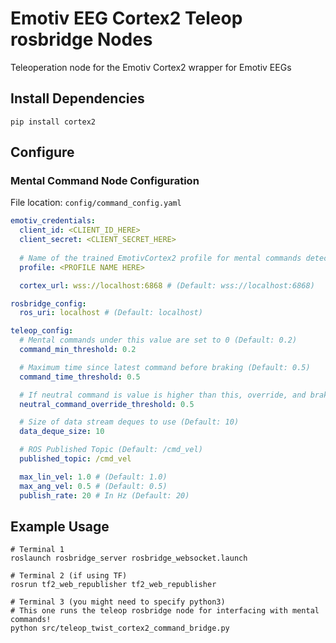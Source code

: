 # Emotiv EEG Cortex2 Teleop rosbridge Nodes

Teleoperation node for the Emotiv Cortex2 wrapper for Emotiv EEGs



## Install Dependencies

```shell
pip install cortex2
```



## Configure

### Mental Command Node Configuration

File location: `config/command_config.yaml`

```yaml
emotiv_credentials:
  client_id: <CLIENT_ID_HERE>
  client_secret: <CLIENT_SECRET_HERE>
  
  # Name of the trained EmotivCortex2 profile for mental commands detection
  profile: <PROFILE NAME HERE>

  cortex_url: wss://localhost:6868 # (Default: wss://localhost:6868)

rosbridge_config:
  ros_uri: localhost # (Default: localhost)

teleop_config:
  # Mental commands under this value are set to 0 (Default: 0.2)
  command_min_threshold: 0.2

  # Maximum time since latest command before braking (Default: 0.5)
  command_time_threshold: 0.5

  # If neutral command is value is higher than this, override, and brake (Default: 0.5)
  neutral_command_override_threshold: 0.5

  # Size of data stream deques to use (Default: 10)
  data_deque_size: 10

  # ROS Published Topic (Default: /cmd_vel)
  published_topic: /cmd_vel

  max_lin_vel: 1.0 # (Default: 1.0)
  max_ang_vel: 0.5 # (Default: 0.5)
  publish_rate: 20 # In Hz (Default: 20)
```



## Example Usage

```shell
# Terminal 1
roslaunch rosbridge_server rosbridge_websocket.launch

# Terminal 2 (if using TF)
rosrun tf2_web_republisher tf2_web_republisher

# Terminal 3 (you might need to specify python3)
# This one runs the teleop rosbridge node for interfacing with mental commands!
python src/teleop_twist_cortex2_command_bridge.py
```